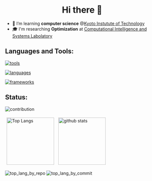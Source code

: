 <h1 align="center">Hi there 👋</h1>

<!--
Here are some ideas to get you started:

- 🔭 I’m currently working on ...
- 🌱 I’m currently learning ...
- 👯 I’m looking to collaborate on ...
- 🤔 I’m looking for help with ...
- 💬 Ask me about ...
- 📫 How to reach me: ...
- 😄 Pronouns: ...
- ⚡ Fun fact: ...
-->

- 🌱 I’m learning **computer science** @[Kyoto Instutute of Technology](https://www.is.kit.ac.jp/)
- 🎓 I'm researching **Optimization** at [Computational Intelligence and Systems Labolatory](https://vega.is.kit.ac.jp/)

## Languages and Tools:
[![tools](https://skillicons.dev/icons?i=linux,ubuntu,vim,vscode,git,github,githubactions,docker,notion)](https://skillicons.dev)

[![languages](https://skillicons.dev/icons?i=c,cpp,java,js,ts,perl,ruby,py,latex)](https://skillicons.dev)

[![frameworks](https://skillicons.dev/icons?i=react,nodejs,jest,vercel,rails,flask,fastapi,nginx,sqlite,sklearn)](https://skillicons.dev)

## Status:
![contribution](http://github-profile-summary-cards.vercel.app/api/cards/profile-details?username=kimurash&theme=tokyonight)

<p align="left"> 
  <img alt="Top Langs" height="155px" style="margin: 5px" src="https://github-readme-stats-git-masterrstaa-rickstaa.vercel.app/api/top-langs/?username=kimurash&layout=compact&show_icons=true&theme=tokyonight" />
  <img alt="github stats" height="155px" style="margin: 5px" src="https://github-readme-stats-git-masterrstaa-rickstaa.vercel.app/api?username=kimurash&theme=tokyonight&show_icons=ture" />
</p>

![top_lang_by_repo](http://github-profile-summary-cards.vercel.app/api/cards/repos-per-language?username=kimurash&theme=tokyonight)
![top_lang_by_commit](http://github-profile-summary-cards.vercel.app/api/cards/most-commit-language?username=kimurash&theme=tokyonight)
